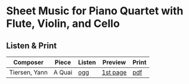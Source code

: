 # Sheet Music for Piano Quartet with Flute, Violin, and Cello

## Listen & Print

Composer | Piece | Listen | Preview | Print
-------- | ----- | ------ | ------- | -----
Tiersen, Yann | A Quai | [ogg](http://cellist.bplaced.net/ogg/Tiersen,%20Yann/tiersen_a_quai.ogg) | [1st page](https://raw.githubusercontent.com/cellist/Lilypond-Sheet-Music/master/Fl%2C%20Vl%2C%20Vlc%2C%20Kl/Tiersen%2C%20Yann/A%20Quay/preview.png) | [pdf](https://github.com/cellist/Lilypond-Sheet-Music/raw/master/Fl%2C%20Vl%2C%20Vlc%2C%20Kl/Tiersen%2C%20Yann/A%20Quay/tiersen_a_quai.pdf)
